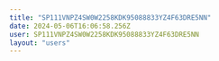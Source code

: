 ```yaml
---
title: "SP111VNPZ4SW0W2258KDK95088833YZ4F63DRE5NN"
date: 2024-05-06T16:06:58.256Z
user: SP111VNPZ4SW0W2258KDK95088833YZ4F63DRE5NN
layout: "users"
---
```

    